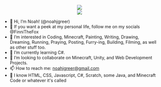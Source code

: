 <p align="center">

  <a href="https://wakatime.com/@75ffedea-334a-4a78-a503-91c919c5eee2">
    <img src="https://wakatime.com/badge/user/75ffedea-334a-4a78-a503-91c919c5eee2.svg">
  </a>
  <br>
  <a href="https://wakatime.com/@75ffedea-334a-4a78-a503-91c919c5eee2">
    <img src="https://wakatime.com/share/@FinniTheFox/40fa60a3-3a24-416d-89c0-8755688c2bdc.svg">
  </a>
  
</p>

- 👋 Hi, I’m Noah! (@noahjgreer)
- 🦊 If you want a peek at my personal life, follow me on my socials @FinniTheFox
- 👀 I’m interested in Coding, Minecraft, Painting, Writing, Drawing, Dreaming, Running, Praying, Posting, Furry-ing, Building, Filming, as well as other stuff too.
- 🌱 I’m currently learning C#.
- 💞️ I’m looking to collaborate on Minecraft, Unity, and Web Development Projects.
- 📫 How to reach me: noahjgreer@gmail.com
- 🧠 I know HTML, CSS, Javascript, C#, Scratch, some Java, and Minecraft Code or whatever it's called

<!---
woahnoah07/woahnoah07 is a ✨ special ✨ repository because its `README.md` (this file) appears on your GitHub profile.
You can click the Preview link to take a look at your changes.
--->
